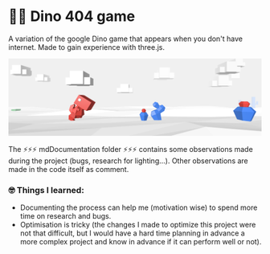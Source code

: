 # 🐱‍🐉 Dino 404 game

A variation of the google Dino game that appears when you don't have internet. Made to gain experience with three.js.

![Game screenshot](./mdDocumentation/refPictures/game.png)

The ⚡⚡⚡ mdDocumentation folder ⚡⚡⚡ contains some observations made during the project (bugs, research for lighting...). Other observations are made in the code itself as comment. 

### 🤓 Things I learned:
 * Documenting the process can help me (motivation wise) to spend more time on research and bugs.
 * Optimisation is tricky (the changes I made to optimize this project were not that difficult, but I would have a hard time planning in advance a more complex project and know in advance if it can perform well or not).
